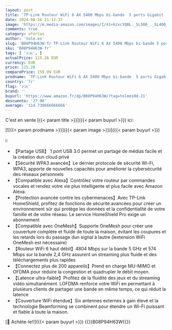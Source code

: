 ```yaml
---
layout: post
title: 'TP-Link Routeur WiFi 6 AX 5400 Mbps bi-bande  5 ports Gigabit  6 antennes à haute performance  OneMesh  WPA3  Contrôle parental  1 USB 3.0 port   Archer AX73 '
date: 2024-08-26 21:12:37
image: 'https://m.media-amazon.com/images/I/41+kzxcYQBL._SL500_._SL400_.jpg'
comments: true
category: ofertas
author: 'tole.es'
slug: 'B08P94H63W-fr TP-Link Routeur WiFi 6 AX 5400 Mbps bi-bande 5 ports...'
sku: 'B08P94H63W-fr'
tags: [ '🇫🇷', ]
actualPrice: 115.26 EUR
currency: EUR
price: 115.26
comparePrice: 159.99 EUR
prodname: 'TP-Link Routeur WiFi 6 AX 5400 Mbps bi-bande  5 ports Gigabit  6 antennes à haute performance  OneMesh  WPA3  Contrôle parental  1 USB 3.0 port   Archer AX73 '
country: 'fr'
flag: '🇫🇷'
brand: ''
buyurl: 'https://www.amazon.fr/dp/B08P94H63W/?tag=tolees0d-21'
descuento: '27.96'
average: '114.738666666666'
---
```


C'est en vente [{{< param title >}}]({{< param buyurl >}}) ici:

[![{{< param prodname >}}]({{< param image >}})]({{< param buyurl >}})

ℹ️:

- 【Partage USB】 1 port USB 3.0 permet un partage de médias facile et la création dun cloud privé
- 【Sécurité WPA3 avancée】Le dernier protocole de sécurité Wi-Fi, WPA3, apporte de nouvelles capacités pour améliorer la cybersécurité des réseaux personnels
- 【Compatible avec Alexa】Contrôlez votre routeur par commandes vocales et rendez votre vie plus intelligente et plus facile avec Amazon Alexa.
- 【Protection avancée contre les cybermenaces】Avec TP-Link HomeShield, profitez de fonctions de sécurité avancées pour créer un environnement sûr qui protège les données et la confidentialité de votre famille et de votre réseau. Le service HomeShield Pro exige un abonnement
- 【Compatible avec OneMesh】Supporte OneMesh pour créer une couverture complète et fluide de toute la maison, évitant les coupures et les retards lors du passage dun signal à lautre (lextension WiFi OneMesh est nécessaire)
- 【Routeur WiFi 6 haut débit】4804 Mbps sur la bande 5 GHz et 574 Mbps sur la bande 2,4 GHz assurent un streaming plus fluide et des téléchargements plus rapides
- 【Connectez plus de 200 appareils】Prend en charge MU-MIMO et OFDMA pour réduire la congestion et quadrupler le débit moyen.
- 【Latence ultra-faible】Profitez de la fluidité des jeux et du streaming vidéo simultanément. LOFDMA renforce votre WiFi en permettant à plusieurs clients de partager une bande en même temps, ce qui réduit la latence
- 【Couverture WiFi étendue】Six antennes externes à gain élevé et la technologie Beamforming se combinent pour étendre un Wi-Fi puissant et fiable à toute la maison.

[🛒 Achète-le!!]({{< param buyurl >}})
{{<world>}}B08P94H63W{{</world>}}
